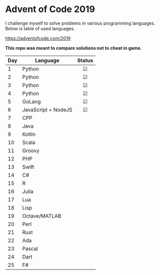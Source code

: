 # Advent of Code 2019

I challenge myself to solve problems in various programming languages. Below is table of used languages.

https://adventofcode.com/2019

**This repo was meant to compare solutions not to cheat in game.**


| Day | Language | Status | 
| --- | --- | :---: |
| 1 |  Python | &#x2611; |
| 2 |  Python | &#x2611; |
| 3 |  Python | &#x2611; |
| 4 |  Python | &#x2611; |
| 5 |  GoLang | &#x2611; |
| 6 |  JavaScript + NodeJS | &#x2611; |
| 7 |  CPP | 
| 8 |  Java | 
| 9 |  Kotlin | 
| 10 | Scala | 
| 11 | Groovy | 
| 12 | PHP | 
| 13 | Swift | 
| 14 | C# | 
| 15 | R | 
| 16 | Julia | 
| 17 | Lua | 
| 18 | Lisp | 
| 19 | Octave/MATLAB | 
| 20 | Perl | 
| 21 | Rust | 
| 22 | Ada | 
| 23 | Pascal | 
| 24 | Dart | 
| 25 | F# | 